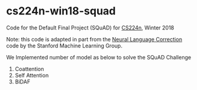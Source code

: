 # cs224n-win18-squad
Code for the Default Final Project (SQuAD) for [CS224n](http://web.stanford.edu/class/cs224n/), Winter 2018

Note: this code is adapted in part from the [Neural Language Correction](https://github.com/stanfordmlgroup/nlc/) code by the Stanford Machine Learning Group.


We Implemented number of model as below to solve the SQuAD Challenge
1. Coattention
2. Self Attention
3. BiDAF

